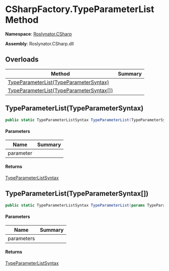 # CSharpFactory\.TypeParameterList Method

**Namespace**: [Roslynator.CSharp](../../README.md)

**Assembly**: Roslynator\.CSharp\.dll

## Overloads

| Method | Summary |
| ------ | ------- |
| [TypeParameterList(TypeParameterSyntax)](#Roslynator_CSharp_CSharpFactory_TypeParameterList_Microsoft_CodeAnalysis_CSharp_Syntax_TypeParameterSyntax_) | |
| [TypeParameterList(TypeParameterSyntax\[\])](#Roslynator_CSharp_CSharpFactory_TypeParameterList_Microsoft_CodeAnalysis_CSharp_Syntax_TypeParameterSyntax___) | |

## TypeParameterList\(TypeParameterSyntax\)<a name="Roslynator_CSharp_CSharpFactory_TypeParameterList_Microsoft_CodeAnalysis_CSharp_Syntax_TypeParameterSyntax_"></a>

```csharp
public static TypeParameterListSyntax TypeParameterList(TypeParameterSyntax parameter)
```

#### Parameters

| Name | Summary |
| ---- | ------- |
| parameter | |

#### Returns

[TypeParameterListSyntax](https://docs.microsoft.com/en-us/dotnet/api/microsoft.codeanalysis.csharp.syntax.typeparameterlistsyntax)

## TypeParameterList\(TypeParameterSyntax\[\]\)<a name="Roslynator_CSharp_CSharpFactory_TypeParameterList_Microsoft_CodeAnalysis_CSharp_Syntax_TypeParameterSyntax___"></a>

```csharp
public static TypeParameterListSyntax TypeParameterList(params TypeParameterSyntax[] parameters)
```

#### Parameters

| Name | Summary |
| ---- | ------- |
| parameters | |

#### Returns

[TypeParameterListSyntax](https://docs.microsoft.com/en-us/dotnet/api/microsoft.codeanalysis.csharp.syntax.typeparameterlistsyntax)

